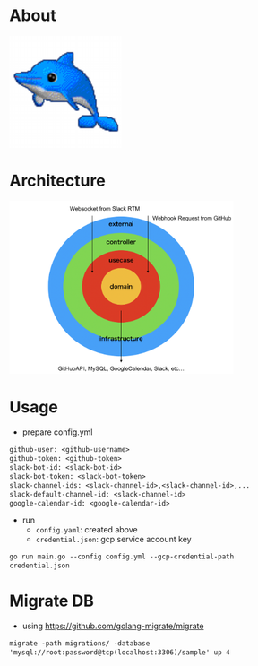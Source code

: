 # About

<img src="https://github.com/ShotaKitazawa/gh-assigner/blob/images/kairu.png" width="200px">

# Architecture

<img src="https://github.com/ShotaKitazawa/gh-assigner/blob/images/architecture.png" width="400px">

# Usage

* prepare config.yml

```
github-user: <github-username>
github-token: <github-token>
slack-bot-id: <slack-bot-id>
slack-bot-token: <slack-bot-token>
slack-channel-ids: <slack-channel-id>,<slack-channel-id>,...
slack-default-channel-id: <slack-channel-id>
google-calendar-id: <google-calendar-id>
```

* run
    * `config.yaml`: created above
    * `credential.json`: gcp service account key

```
go run main.go --config config.yml --gcp-credential-path credential.json
```

# Migrate DB

* using https://github.com/golang-migrate/migrate
```
migrate -path migrations/ -database 'mysql://root:password@tcp(localhost:3306)/sample' up 4
```
